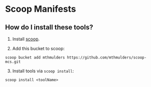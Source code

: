 # Scoop Manifests

## How do I install these tools?

1. Install [scoop](https://github.com/lukesampson/scoop).

2. Add this bucket to scoop:

```
scoop bucket add mthmulders https://github.com/mthmulders/scoop-mcs.git
```

3. Install tools via `scoop install`:

```
scoop install <toolName>
```
